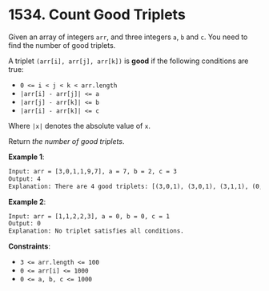 # 1534. Count Good Triplets

Given an array of integers `arr`, and three integers `a`, `b` and `c`. You need
to find the number of good triplets.

A triplet `(arr[i], arr[j], arr[k])` is **good** if the following conditions
are true:

- `0 <= i < j < k < arr.length`
- `|arr[i] - arr[j]| <= a`
- `|arr[j] - arr[k]| <= b`
- `|arr[i] - arr[k]| <= c`

Where `|x|` denotes the absolute value of `x`.

Return *the number of good triplets*.

**Example 1**:

```txt
Input: arr = [3,0,1,1,9,7], a = 7, b = 2, c = 3
Output: 4
Explanation: There are 4 good triplets: [(3,0,1), (3,0,1), (3,1,1), (0,1,1)].
```

**Example 2**:

```txt
Input: arr = [1,1,2,2,3], a = 0, b = 0, c = 1
Output: 0
Explanation: No triplet satisfies all conditions.
```

**Constraints**:

- `3 <= arr.length <= 100`
- `0 <= arr[i] <= 1000`
- `0 <= a, b, c <= 1000`
